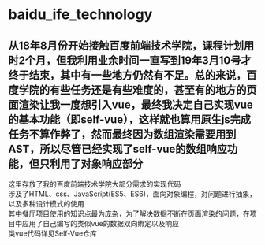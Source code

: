 # baidu_ife_technology
<h2>从18年8月份开始接触百度前端技术学院，课程计划用时2个月，但我利用业余时间一直写到19年3月10号才终于结束，其中有一些地方仍然有不足。总的来说，百度学院的有些任务还是有些难度的，甚至有的地方的页面渲染让我一度想引入vue，最终我决定自己实现vue的基本功能（即self-vue），这样就也算用原生js完成任务不算作弊了，然而最终因为数组渲染需要用到AST，所以尽管已经实现了self-vue的数组响应功能，但只利用了对象响应部分</h2>
这里存放了我的百度前端技术学院大部分需求的实现代码<br />
涉及了HTML、css、JavaScript(ES5、ES6)，面向对象编程，对问题进行抽象，以及多种设计模式的使用<br />
其中餐厅项目使用的知识点最为庞杂，为了解决数据不断在页面渲染的问题，在项目中应用了自己编写的类似vue的数据双向绑定以及响应<br />
类vue代码详见Self-Vue仓库<br />
